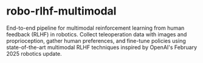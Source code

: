 # robo-rlhf-multimodal
End-to-end pipeline for multimodal reinforcement learning from human feedback (RLHF) in robotics. Collect teleoperation data with images and proprioception, gather human preferences, and fine-tune policies using state-of-the-art multimodal RLHF techniques inspired by OpenAI's February 2025 robotics update.

